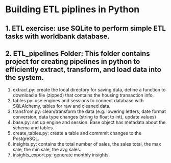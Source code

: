 # Building ETL piplines in Python

## 1. ETL exercise: use SQLite to perform simple ETL tasks with worldbank database.
## 2. ETL_pipelines Folder: This folder contains project for creating pipelines in python to efficiently extract, transform, and load data into the system.

1. extract.py: create the local directory for saving data, define a function to download a file (zipped) that contains the housing transaction info.
2. tables.py: use engines and sessions to connect database with SQLAlchemy, tables for raw and cleaned data.
3. transfrom.py: clean/transform the data (e.g. lowering letters,  date format conversion, data type changes (string to float to int), update values)
4. base.py: set up engine and session. Base object has metadata about the schema and tables.
5. create_tables.py: create a table and commmit changes to the PostgreSQL.
6. insights.py: contains the total number of sales, the sales total, the max sale, the min sale, the avg sales.
7. insights_export.py: generate monthly insights

